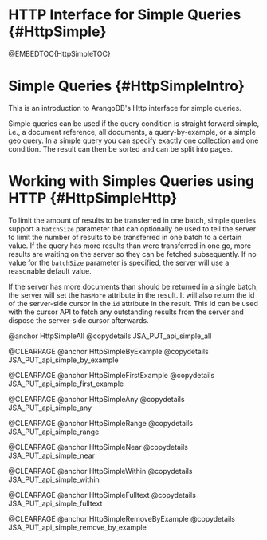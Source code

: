HTTP Interface for Simple Queries {#HttpSimple}
===============================================

@EMBEDTOC{HttpSimpleTOC}

Simple Queries {#HttpSimpleIntro}
=================================

This is an introduction to ArangoDB's Http interface for simple queries.

Simple queries can be used if the query condition is straight forward simple,
i.e., a document reference, all documents, a query-by-example, or a simple geo
query. In a simple query you can specify exactly one collection and one
condition. The result can then be sorted and can be split into pages.

Working with Simples Queries using HTTP {#HttpSimpleHttp}
=========================================================

To limit the amount of results to be transferred in one batch, simple queries
support a `batchSize` parameter that can optionally be used to tell the server
to limit the number of results to be transferred in one batch to a certain
value. If the query has more results than were transferred in one go, more
results are waiting on the server so they can be fetched subsequently. If no
value for the `batchSize` parameter is specified, the server will use a
reasonable default value.

If the server has more documents than should be returned in a single batch, the
server will set the `hasMore` attribute in the result. It will also return the
id of the server-side cursor in the `id` attribute in the result.  This id can
be used with the cursor API to fetch any outstanding results from the server and
dispose the server-side cursor afterwards.

@anchor HttpSimpleAll
@copydetails JSA_PUT_api_simple_all

@CLEARPAGE
@anchor HttpSimpleByExample
@copydetails JSA_PUT_api_simple_by_example

@CLEARPAGE
@anchor HttpSimpleFirstExample
@copydetails JSA_PUT_api_simple_first_example

@CLEARPAGE
@anchor HttpSimpleAny
@copydetails JSA_PUT_api_simple_any

@CLEARPAGE
@anchor HttpSimpleRange
@copydetails JSA_PUT_api_simple_range

@CLEARPAGE
@anchor HttpSimpleNear
@copydetails JSA_PUT_api_simple_near

@CLEARPAGE
@anchor HttpSimpleWithin
@copydetails JSA_PUT_api_simple_within

@CLEARPAGE
@anchor HttpSimpleFulltext
@copydetails JSA_PUT_api_simple_fulltext

@CLEARPAGE
@anchor HttpSimpleRemoveByExample
@copydetails JSA_PUT_api_simple_remove_by_example

